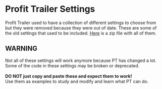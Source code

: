 # Profit Trailer Settings

Profit Trailer used to have a collection of different settings to choose from but they were removed because they were out of date.
These are some of the old settings that used to be included.  [Here](https://github.com/PTdude/Profit-Trailer-Settings/releases/tag/1) is a zip file with all of them.

## **WARNING**<br>
Not all of these settings will work anymore because PT has changed a lot.  Some of the code in these settings may be broken or deprecated.<br><br>
**DO NOT just copy and paste these and expect them to work!**  
Use them as examples to study and modify and learn what PT can do.


